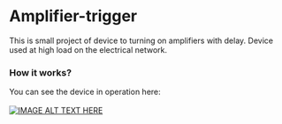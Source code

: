 # Amplifier-trigger
This is small project of device to turning on amplifiers with delay. 
Device used at high load on the electrical network.

### How it works?
You can see the device in operation here:<br><br>
[![IMAGE ALT TEXT HERE](https://img.youtube.com/vi/TH6FOqq_yT8/0.jpg)](https://www.youtube.com/watch?v=TH6FOqq_yT8&feature=youtu.be)

